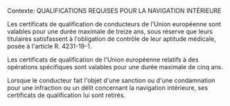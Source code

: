 Contexte: QUALIFICATIONS REQUISES POUR LA NAVIGATION INTÉRIEURE

Les certificats de qualification de conducteurs de l'Union européenne sont valables pour une durée maximale de treize ans, sous réserve que leurs titulaires satisfassent à l'obligation de contrôle de leur aptitude médicale, posée à l'article R. 4231-19-1.

Les certificats de qualification de l'Union européenne relatifs à des opérations spécifiques sont valables pour une durée maximale de cinq ans.

Lorsque le conducteur fait l'objet d'une sanction ou d'une condamnation pour une infraction ou un délit concernant la navigation intérieure, ses certificats de qualification lui sont retirés.